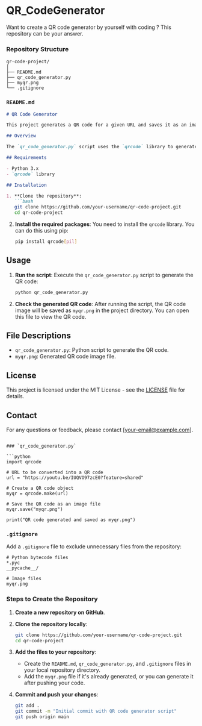 # QR_CodeGenerator
Want to create a QR code generator by yourself with coding ? This repository can be your answer. 

### Repository Structure

```
qr-code-project/
│
├── README.md
├── qr_code_generator.py
├── myqr.png
└── .gitignore
```

### `README.md`

```markdown
# QR Code Generator

This project generates a QR code for a given URL and saves it as an image file.

## Overview

The `qr_code_generator.py` script uses the `qrcode` library to generate a QR code for the provided URL. The QR code is saved as an image file (`myqr.png`) in the project directory.

## Requirements

- Python 3.x
- `qrcode` library

## Installation

1. **Clone the repository**:
   ```bash
   git clone https://github.com/your-username/qr-code-project.git
   cd qr-code-project
   ```

2. **Install the required packages**:
   You need to install the `qrcode` library. You can do this using pip:
   ```bash
   pip install qrcode[pil]
   ```

## Usage

1. **Run the script**:
   Execute the `qr_code_generator.py` script to generate the QR code:
   ```bash
   python qr_code_generator.py
   ```

2. **Check the generated QR code**:
   After running the script, the QR code image will be saved as `myqr.png` in the project directory. You can open this file to view the QR code.

## File Descriptions

- `qr_code_generator.py`: Python script to generate the QR code.
- `myqr.png`: Generated QR code image file.

## License

This project is licensed under the MIT License - see the [LICENSE](LICENSE) file for details.

## Contact

For any questions or feedback, please contact [your-email@example.com].

```

### `qr_code_generator.py`

```python
import qrcode

# URL to be converted into a QR code
url = "https://youtu.be/IUQVO97zcE0?feature=shared"

# Create a QR code object
myqr = qrcode.make(url)

# Save the QR code as an image file
myqr.save("myqr.png")

print("QR code generated and saved as myqr.png")
```

### `.gitignore`

Add a `.gitignore` file to exclude unnecessary files from the repository:

```
# Python bytecode files
*.pyc
__pycache__/

# Image files
myqr.png
```

### Steps to Create the Repository

1. **Create a new repository on GitHub**.

2. **Clone the repository locally**:
   ```bash
   git clone https://github.com/your-username/qr-code-project.git
   cd qr-code-project
   ```

3. **Add the files to your repository**:
   - Create the `README.md`, `qr_code_generator.py`, and `.gitignore` files in your local repository directory.
   - Add the `myqr.png` file if it's already generated, or you can generate it after pushing your code.

4. **Commit and push your changes**:
   ```bash
   git add .
   git commit -m "Initial commit with QR code generator script"
   git push origin main
   ```
